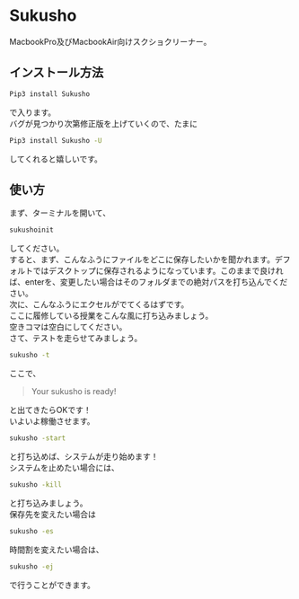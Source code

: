 # Sukusho
MacbookPro及びMacbookAir向けスクショクリーナー。

## インストール方法  
```sh  
Pip3 install Sukusho  
```  
で入ります。  
バグが見つかり次第修正版を上げていくので、たまに  
```sh  
Pip3 install Sukusho -U  
```  
してくれると嬉しいです。  
  
## 使い方  
まず、ターミナルを開いて、  
```sh  
sukushoinit  
```  
してください。  
すると、まず、こんなふうにファイルをどこに保存したいかを聞かれます。デフォルトではデスクトップに保存されるようになっています。このままで良ければ、enterを、変更したい場合はそのフォルダまでの絶対パスを打ち込んでください。  
次に、こんなふうにエクセルがでてくるはずです。  
ここに履修している授業をこんな風に打ち込みましょう。  
空きコマは空白にしてください。  
さて、テストを走らせてみましょう。  
```sh  
sukusho -t  
```  
ここで、  
> Your sukusho is ready!  

と出てきたらOKです！  
いよいよ稼働させます。  
```sh  
sukusho -start  
```  
と打ち込めば、システムが走り始めます！  
システムを止めたい場合には、  
```sh  
sukusho -kill  
```  
と打ち込みましょう。  
保存先を変えたい場合は  
```sh  
sukusho -es  
```  
時間割を変えたい場合は、  
```sh  
sukusho -ej  
```  
で行うことができます。  
